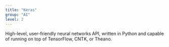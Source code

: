 ```yaml
---
title: "Keras"
group: "AI"
level: 2
---
```


High-level, user-friendly neural networks API, written in Python and capable of running on top of TensorFlow, CNTK, or Theano.